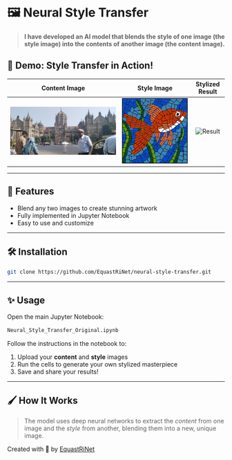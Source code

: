 # 🖼️ Neural Style Transfer

> **I have developed an AI model that blends the style of one image (the style image) into the contents of another image (the content image).**

## 🎨 Demo: Style Transfer in Action!

| **Content Image** | **Style Image** | **Stylized Result** |
|:-----------------:|:---------------:|:-------------------:|
| ![Content](content_image/main_content.jpg) | ![Style](style_image/mosaic.jpg) | ![Result](final_images/style_bg_mosaic.png) |


---

## 🚀 Features

- Blend any two images to create stunning artwork
- Fully implemented in Jupyter Notebook
- Easy to use and customize

---

## 🛠️ Installation

```bash
git clone https://github.com/EquastRiNet/neural-style-transfer.git
```

---

## ✨ Usage

Open the main Jupyter Notebook:

```bash
Neural_Style_Transfer_Original.ipynb
```

Follow the instructions in the notebook to:

1. Upload your **content** and **style** images
2. Run the cells to generate your own stylized masterpiece
3. Save and share your results!

---

## 🖌️ How It Works

> The model uses deep neural networks to extract the *content* from one image and the *style* from another, blending them into a new, unique image.

Created with 🚀 by [EquastRiNet](https://github.com/EquastRiNet)
